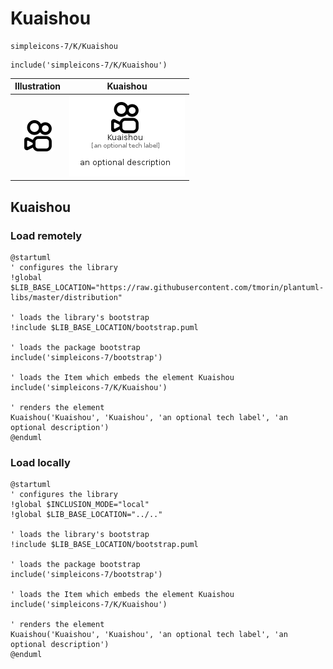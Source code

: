 # Kuaishou


```text
simpleicons-7/K/Kuaishou
```

```text
include('simpleicons-7/K/Kuaishou')
```



| Illustration | Kuaishou |
| :---: | :---: |
| ![illustration for Illustration](../../simpleicons-7/K/Kuaishou.png) | ![illustration for Kuaishou](../../simpleicons-7/K/Kuaishou.Local.png) |




## Kuaishou

### Load remotely
```plantuml
@startuml
' configures the library
!global $LIB_BASE_LOCATION="https://raw.githubusercontent.com/tmorin/plantuml-libs/master/distribution"

' loads the library's bootstrap
!include $LIB_BASE_LOCATION/bootstrap.puml

' loads the package bootstrap
include('simpleicons-7/bootstrap')

' loads the Item which embeds the element Kuaishou
include('simpleicons-7/K/Kuaishou')

' renders the element
Kuaishou('Kuaishou', 'Kuaishou', 'an optional tech label', 'an optional description')
@enduml
```

### Load locally
```plantuml
@startuml
' configures the library
!global $INCLUSION_MODE="local"
!global $LIB_BASE_LOCATION="../.."

' loads the library's bootstrap
!include $LIB_BASE_LOCATION/bootstrap.puml

' loads the package bootstrap
include('simpleicons-7/bootstrap')

' loads the Item which embeds the element Kuaishou
include('simpleicons-7/K/Kuaishou')

' renders the element
Kuaishou('Kuaishou', 'Kuaishou', 'an optional tech label', 'an optional description')
@enduml
```

